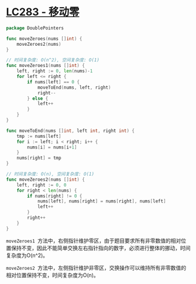 # [LC283 - 移动零](https://leetcode.cn/problems/move-zeroes/?envType=study-plan-v2&envId=top-100-liked)

```go title="MoveZeroes.go" linenums="1"
package DoublePointers

func moveZeroes(nums []int) {
	moveZeroes2(nums)
}

// 时间复杂度: O(n^2), 空间复杂度: O(1)
func moveZeroes1(nums []int) {
	left, right := 0, len(nums)-1
	for left <= right {
		if nums[left] == 0 {
			moveToEnd(nums, left, right)
			right--
		} else {
			left++
		}
	}
}

func moveToEnd(nums []int, left int, right int) {
	tmp := nums[left]
	for i := left; i < right; i++ {
		nums[i] = nums[i+1]
	}
	nums[right] = tmp
}

// 时间复杂度: O(n), 空间复杂度: O(1)
func moveZeroes2(nums []int) {
	left, right := 0, 0
	for right < len(nums) {
		if nums[right] != 0 {
			nums[left], nums[right] = nums[right], nums[left]
			left++
		}
		right++
	}
}
```

`moveZeroes1 `方法中，右侧指针维护零区，由于题目要求所有非零数值的相对位置保持不变，因此不能简单交换左右指针指向的数字，必须进行整体的挪动，时间复杂度为O(n^2)。

`moveZeroes2 `方法中，左侧指针维护非零区，交换操作可以维持所有非零数值的相对位置保持不变，时间复杂度为O(n)。